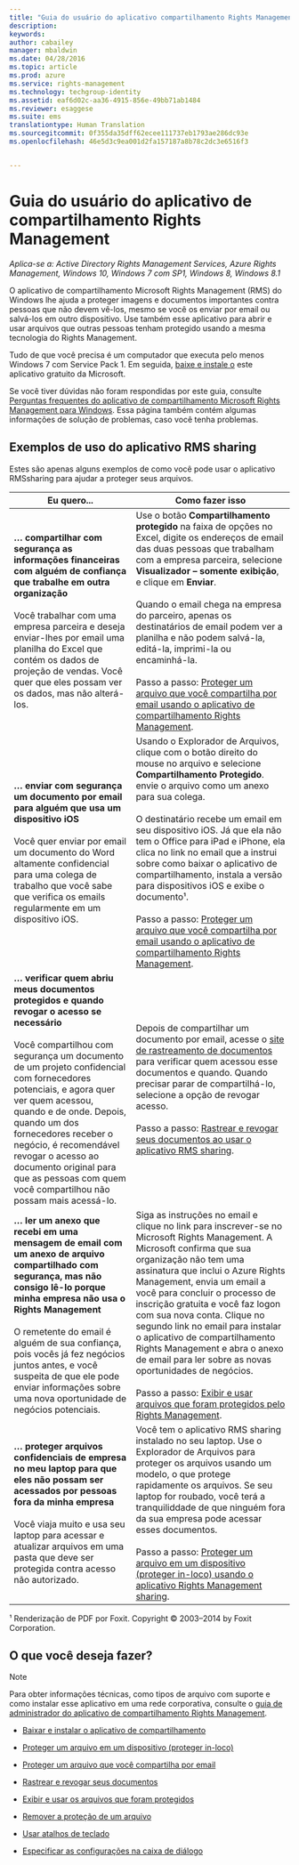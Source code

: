 ```yaml
---
title: "Guia do usuário do aplicativo compartilhamento Rights Management | Azure RMS"
description: 
keywords: 
author: cabailey
manager: mbaldwin
ms.date: 04/28/2016
ms.topic: article
ms.prod: azure
ms.service: rights-management
ms.technology: techgroup-identity
ms.assetid: eaf6d02c-aa36-4915-856e-49bb71ab1484
ms.reviewer: esaggese
ms.suite: ems
translationtype: Human Translation
ms.sourcegitcommit: 0f355da35dff62ecee111737eb1793ae286dc93e
ms.openlocfilehash: 46e5d3c9ea001d2fa157187a8b78c2dc3e6516f3


---
```


# Guia do usuário do aplicativo de compartilhamento Rights Management

*Aplica-se a: Active Directory Rights Management Services, Azure Rights Management, Windows 10, Windows 7 com SP1, Windows 8, Windows 8.1*

O aplicativo de compartilhamento Microsoft Rights Management (RMS) do Windows lhe ajuda a proteger imagens e documentos importantes contra pessoas que não devem vê-los, mesmo se você os enviar por email ou salvá-los em outro dispositivo. Use também esse aplicativo para abrir e usar arquivos que outras pessoas tenham protegido usando a mesma tecnologia do Rights Management.

Tudo de que você precisa é um computador que executa pelo menos Windows 7 com Service Pack 1. Em seguida, [baixe e instale o](http://go.microsoft.com/fwlink/?LinkId=303970) este aplicativo gratuito da Microsoft.

Se você tiver dúvidas não foram respondidas por este guia, consulte [Perguntas frequentes do aplicativo de compartilhamento Microsoft Rights Management para Windows](http://go.microsoft.com/fwlink/?LinkId=303971). Essa página também contém algumas informações de solução de problemas, caso você tenha problemas.

## Exemplos de uso do aplicativo RMS sharing
Estes são apenas alguns exemplos de como você pode usar o aplicativo RMSsharing para ajudar a proteger seus arquivos.

|Eu quero...|Como fazer isso|
|----------------|------------------|
|**… compartilhar com segurança as informações financeiras com alguém de confiança que trabalhe em outra organização**<br /><br />Você trabalhar com uma empresa parceira e deseja enviar-lhes por email uma planilha do Excel que contém os dados de projeção de vendas. Você quer que eles possam ver os dados, mas não alterá-los.|Use o botão **Compartilhamento protegido** na faixa de opções no Excel, digite os endereços de email das duas pessoas que trabalham com a empresa parceira, selecione **Visualizador – somente exibição**, e clique em **Enviar**.<br /><br />Quando o email chega na empresa do parceiro, apenas os destinatários de email podem ver a planilha e não podem salvá-la, editá-la, imprimi-la ou encaminhá-la.<br /><br />Passo a passo: [Proteger um arquivo que você compartilha por email usando o aplicativo de compartilhamento Rights Management](sharing-app-protect-by-email.md).|
|**… enviar com segurança um documento por email para alguém que usa um dispositivo iOS**<br /><br />Você quer enviar por email um documento do Word altamente confidencial para uma colega de trabalho que você sabe que verifica os emails regularmente em um dispositivo iOS.|Usando o Explorador de Arquivos, clique com o botão direito do mouse no arquivo e selecione **Compartilhamento Protegido**. envie o arquivo como um anexo para sua colega.<br /><br />O destinatário recebe um email em seu dispositivo iOS. Já que ela não tem o Office para iPad e iPhone, ela clica no link no email que a instrui sobre como baixar o aplicativo de compartilhamento, instala a versão para dispositivos iOS e exibe o documento¹.<br /><br />Passo a passo: [Proteger um arquivo que você compartilha por email usando o aplicativo de compartilhamento Rights Management](sharing-app-protect-by-email.md).|
|**… verificar quem abriu meus documentos protegidos e quando revogar o acesso se necessário**<br /><br />Você compartilhou com segurança um documento de um projeto confidencial com fornecedores potenciais, e agora quer ver quem acessou, quando e de onde. Depois, quando um dos fornecedores receber o negócio, é recomendável revogar o acesso ao documento original para que as pessoas com quem você compartilhou não possam mais acessá-lo.|Depois de compartilhar um documento por email, acesse o [site de rastreamento de documentos](http://go.microsoft.com/fwlink/?LinkId=529562) para verificar quem acessou esse documentos e quando. Quando precisar parar de compartilhá-lo, selecione a opção de revogar acesso.<br /><br />Passo a passo: [Rastrear e revogar seus documentos ao usar o aplicativo RMS sharing](sharing-app-track-revoke.md).|
|**… ler um anexo que recebi em uma mensagem de email com um anexo de arquivo compartilhado com segurança, mas não consigo lê-lo porque minha empresa não usa o Rights Management**<br /><br />O remetente do email é alguém de sua confiança, pois vocês já fez negócios juntos antes, e você suspeita de que ele pode enviar informações sobre uma nova oportunidade de negócios potenciais.|Siga as instruções no email e clique no link para inscrever-se no Microsoft Rights Management. A Microsoft confirma que sua organização não tem uma assinatura que inclui o Azure Rights Management, envia um email a você para concluir o processo de inscrição gratuita e você faz logon com sua nova conta. Clique no segundo link no email para instalar o aplicativo de compartilhamento Rights Management e abra o anexo de email para ler sobre as novas oportunidades de negócios.<br /><br />Passo a passo: [Exibir e usar arquivos que foram protegidos pelo Rights Management](sharing-app-view-use-files.md).|
|**… proteger arquivos confidenciais de empresa no meu laptop para que eles não possam ser acessados por pessoas fora da minha empresa**<br /><br />Você viaja muito e usa seu laptop para acessar e atualizar arquivos em uma pasta que deve ser protegida contra acesso não autorizado.|Você tem o aplicativo RMS sharing instalado no seu laptop. Use o Explorador de Arquivos para proteger os arquivos usando um modelo, o que protege rapidamente os arquivos. Se seu laptop for roubado, você terá a tranquiliddade de que ninguém fora da sua empresa pode acessar esses documentos.<br /><br />Passo a passo: [Proteger um arquivo em um dispositivo &#40;proteger in-loco&#41; usando o aplicativo Rights Management sharing](sharing-app-protect-in-place.md).|
¹ Renderização de PDF por Foxit. Copyright © 2003–2014 by Foxit Corporation.

## O que você deseja fazer?
> [!NOTE]
> Para obter informações técnicas, como tipos de arquivo com suporte e como instalar esse aplicativo em uma rede corporativa, consulte o [guia de administrador do aplicativo de compartilhamento Rights Management](sharing-app-admin-guide.md).

-   [Baixar e instalar o aplicativo de compartilhamento](install-sharing-app.md)

-   [Proteger um arquivo em um dispositivo (proteger in-loco)](sharing-app-protect-in-place.md)

-   [Proteger um arquivo que você compartilha por email](sharing-app-protect-by-email.md)

-   [Rastrear e revogar seus documentos](sharing-app-track-revoke.md)

-   [Exibir e usar os arquivos que foram protegidos](sharing-app-view-use-files.md)

-   [Remover a proteção de um arquivo](sharing-app-remove-protection.md)

-   [Usar atalhos de teclado](sharing-app-keyboard-shortcuts.md)

-   [Especificar as configurações na caixa de diálogo](sharing-app-dialog-box.md)






<!--HONumber=Jun16_HO4-->


